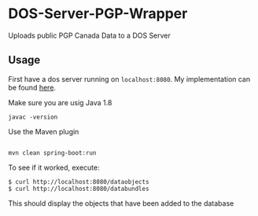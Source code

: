 # DOS-Server-PGP-Wrapper
Uploads public PGP Canada Data to a DOS Server

## Usage

First have a dos server running on `localhost:8080`. My implementation can be found [here](https://github.com/ekeilty17/GA4GH-DOS-Server).

Make sure you are usig Java 1.8
```
javac -version
```

Use the Maven plugin
```

mvn clean spring-boot:run

```

To see if it worked, execute:
```
$ curl http://localhost:8080/dataobjects
$ curl http://localhost:8080/databundles
```
This should display the objects that have been added to the database
